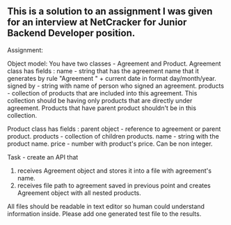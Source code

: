 ## This is a solution to an assignment I was given for an interview at NetCracker  for Junior Backend Developer position.

Assignment:


Object model: 
You have two classes - Agreement and Product.
Agreement class has fields :
	name - string that has the agreement name that it generates by rule "Agreement " + current date in format day/month/year.
	signed by - string with name of person who signed an agreement.
	products - collection of products that are included into this agreement. 
				This collection should be having only products that are directly under agreement.
				Products that have parent product shouldn't be in this collection.

Product class has fields :
	parent object - reference to agreement or parent product.
	products - collection of children products.
	name - string with the product name.
	price - number with product's price. Can be non integer.

Task - create an API that 
  1) receives Agreement object and stores it into a file with agreement's name.
  2) receives file path to agreement saved in previous point and creates Agreement object with all nested products.

All files should be readable in text editor so human could understand information inside.
Please add one generated test file to the results.



